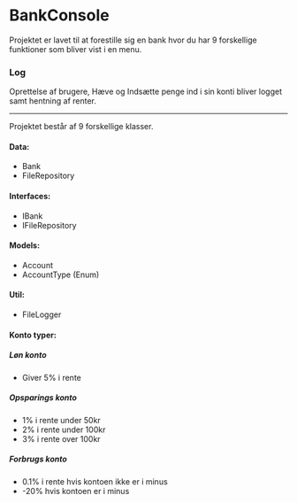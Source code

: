 # BankConsole

Projektet er lavet til at forestille sig en bank hvor du har 9 forskellige funktioner som bliver vist i en menu.

### Log
Oprettelse af brugere, Hæve og Indsætte penge ind i sin konti bliver logget samt hentning af renter.

---

Projektet består af 9 forskellige klasser.
  #### Data: 
  * Bank <br/>
  * FileRepository <br/>

  #### Interfaces:
  * IBank <br/>
  * IFileRepository <br/>
    
  #### Models:
  * Account <br/>
  * AccountType (Enum) <br/>
  
  #### Util:
  * FileLogger <br/>


#### Konto typer:
##### Løn konto
  * Giver 5% i rente
##### Opsparings konto
  * 1% i rente under 50kr
  * 2% i rente under 100kr
  * 3% i rente over 100kr 
##### Forbrugs konto
  * 0.1% i rente hvis kontoen ikke er i minus
  * -20% hvis kontoen er i minus

